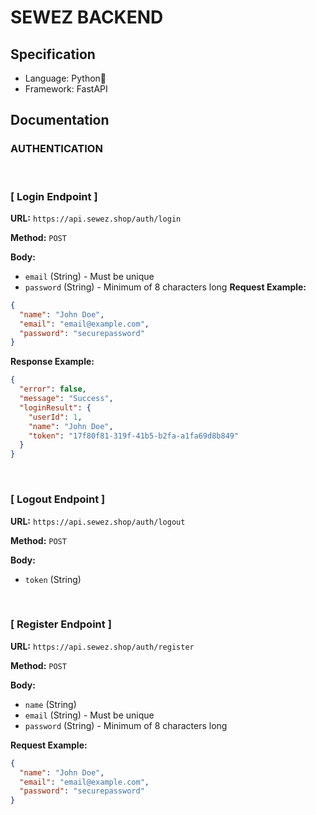 # SEWEZ BACKEND

## Specification

- Language: Python🐍
- Framework: FastAPI

## Documentation

### AUTHENTICATION

<br>

### [ Login Endpoint ]

**URL:** `https://api.sewez.shop/auth/login`

**Method:** `POST`

**Body:**

- `email` (String) - Must be unique
- `password` (String) - Minimum of 8 characters long
  **Request Example:**

```json
{
  "name": "John Doe",
  "email": "email@example.com",
  "password": "securepassword"
}
```

**Response Example:**

```json
{
  "error": false,
  "message": "Success",
  "loginResult": {
    "userId": 1,
    "name": "John Doe",
    "token": "17f80f81-319f-41b5-b2fa-a1fa69d8b849"
  }
}
```

<br>

### [ Logout Endpoint ]

**URL:** `https://api.sewez.shop/auth/logout`

**Method:** `POST`

**Body:**

- `token` (String)

<br>

### [ Register Endpoint ]

**URL:** `https://api.sewez.shop/auth/register`

**Method:** `POST`

**Body:**

- `name` (String)
- `email` (String) - Must be unique
- `password` (String) - Minimum of 8 characters long

**Request Example:**

```json
{
  "name": "John Doe",
  "email": "email@example.com",
  "password": "securepassword"
}
```
